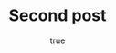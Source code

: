 ---
title: Second post
description: Mclaren have release their new MC-21 car for 2022 seasons
img: https://cdn-1.motorsport.com/images/amp/63vAPEEY/s1000/daniel-ricciardo-mclaren-mcl36.jpg
alt: my first blog post

author:
  name: Seyha
  bio: All about Benjamin
  image: https://uploads-ssl.webflow.com/5fd119f0d386feb0ce425af0/5fd119f0d386fede1c425ce4_Author%20in%20Nando%20Blue.png
  
---